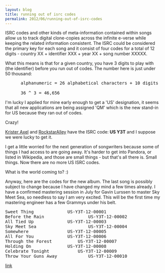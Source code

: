 ```yaml
---
layout: blog
title: running out of isrc codes
permalink: 2012/06/running-out-of-isrc-codes
---
```


ISRC codes and other kinds of meta-information contained within songs allow us to track digital clone-copies across the infinite e-verse while keeping the related information consistent. The ISRC could be considered the primary key for each song and it consist of four codes for a total of 12 digits - country XX + identifier XXX + year XX + song number XXXXX.

What this means is that for a given country, you have 3 digits to play with (the identifier) before you run out of codes. The number here is just under 50 thousand:

<pre>
      alphanumeric = 26 alphabetical characters + 10 digits (0-9).
 
      36 ^ 3 = 46,656
</pre>

I'm lucky I applied for mine early enough to get a 'US' designation, it seems that all new applications are being assigned 'QM' which is the new stand-in for US because they ran out of codes.

Crazy!

<a href="http://kristeraxel.com" title="Krister Axel" target="_blank">Krister Axel</a> and <a href="http://RockstarAlley.com" title="RockstarAlley" target="_blank">RockstarAlley</a> have the ISRC code: <strong>US Y3T</strong> and I suppose we were lucky to get it.

I get a little worried for the next generation of songwriters because some of things I had access to are going away. It's harder to get into Pandora, or listed in Wikipedia, and those are small things - but that's all there is. Small things. Now there are no more US ISRC codes. 

What is the world coming to? :)

Anyway, here are the codes for the new album. The last song is possibly subject to change because I have changed my mind a few times already. I have a confirmed mastering session in July for Gavin Lurssen to master Sky Meet Sea, so needless to say I am very excited. This will be the first time my mastering engineer has a few Grammys under his belt.

<pre>
Sweet Thing				US-Y3T-12-00001
Before the Rain			        US-Y3T-12-00002
All Tied Up				US-Y3T-12-00003
Sky Meet Sea			        US-Y3T-12-00004
Somewhere				US-Y3T-12-00005
All For You				US-Y3T-12-00006
Through the Forest			US-Y3T-12-00007
Holding On				US-Y3T-12-00008
Celebrate Tonight			US-Y3T-12-00009
Throw Your Guns Away			US-Y3T-12-00010
</pre>


<a href="http://www.gearslutz.com/board/mastering-forum/568973-isrc-ran-out-us-codes.html" title="link">link</a>

